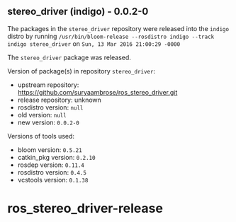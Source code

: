 ## stereo_driver (indigo) - 0.0.2-0

The packages in the `stereo_driver` repository were released into the `indigo` distro by running `/usr/bin/bloom-release --rosdistro indigo --track indigo stereo_driver` on `Sun, 13 Mar 2016 21:00:29 -0000`

The `stereo_driver` package was released.

Version of package(s) in repository `stereo_driver`:

- upstream repository: https://github.com/suryaambrose/ros_stereo_driver.git
- release repository: unknown
- rosdistro version: `null`
- old version: `null`
- new version: `0.0.2-0`

Versions of tools used:

- bloom version: `0.5.21`
- catkin_pkg version: `0.2.10`
- rosdep version: `0.11.4`
- rosdistro version: `0.4.5`
- vcstools version: `0.1.38`


# ros_stereo_driver-release